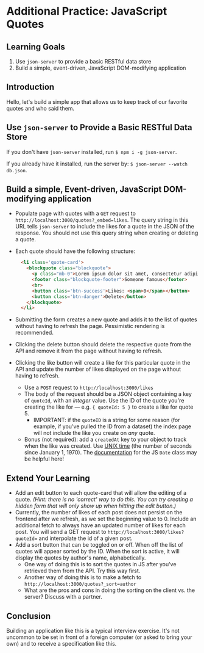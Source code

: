 # Additional Practice: JavaScript Quotes

## Learning Goals

1. Use `json-server` to provide a basic RESTful data store
2. Build a simple, event-driven, JavaScript DOM-modifying application

## Introduction

Hello, let's build a simple app that allows us to keep track of our favorite quotes and who said them.

## Use `json-server` to Provide a Basic RESTful Data Store

If you don't have `json-server` installed, run `$ npm i -g json-server`.

If you already have it installed, run the server by: `$ json-server --watch db.json`.

## Build a simple, Event-driven, JavaScript DOM-modifying application


* Populate page with quotes with a `GET` request to
  `http://localhost:3000/quotes?_embed=likes`. The query string in this URL tells 
  `json-server` to include the likes for a quote in the JSON of the response. You
  should not use this query string when creating or deleting a quote.

* Each quote should have the following structure:

  ```html
    <li class='quote-card'>
      <blockquote class="blockquote">
        <p class="mb-0">Lorem ipsum dolor sit amet, consectetur adipiscing elit. Integer posuere erat a ante.</p>
        <footer class="blockquote-footer">Someone famous</footer>
        <br>
        <button class='btn-success'>Likes: <span>0</span></button>
        <button class='btn-danger'>Delete</button>
      </blockquote>
    </li>
  ```

* Submitting the form creates a new quote and adds it to the list of quotes
  without having to refresh the page. Pessimistic rendering is recommended.

* Clicking the delete button should delete the respective quote from the
  API and remove it from the page without having to refresh.

* Clicking the like button will create a like for this particular quote in the
  API and update the number of likes displayed on the page without having to
  refresh.
  * Use a `POST` request to `http://localhost:3000/likes`
  * The body of the request should be a JSON object containing a key of
    `quoteId`, with an _integer_ value. Use the ID of the quote you're creating the like for — e.g. `{ quoteId: 5 }` to create a like for quote 5. 
    * IMPORTANT: if the `quoteID` is a string for some reason (for example, if you've pulled the ID from a dataset) the index page will not include the like you create on _any_ quote.
  * Bonus (not required): add a `createdAt` key to your object to track when
    the like was created. Use [UNIX time][] (the number of seconds since
    January 1, 1970). The  [documentation][] for the JS `Date` class may be
    helpful here!

## Extend Your Learning

* Add an edit button to each quote-card that will allow the editing of a quote. _(Hint: there is no 'correct' way to do this. You can try creating a hidden form that will only show up when hitting the edit button.)_
* Currently, the number of likes of each post does not persist on the frontend after we refresh, as we set the beginning value to 0. Include an additional fetch to always have an updated number of likes for each post. You will send a GET request to `http://localhost:3000/likes?quoteId=` and interpolate the id of a given post.
* Add a sort button that can be toggled on or off. When off the list of quotes will appear sorted by the ID. When the sort is active, it will display the quotes by author's name, alphabetically.
  * One way of doing this is to sort the quotes in JS after you've retrieved them from the API. Try this way first.
  * Another way of doing this is to make a fetch to `http://localhost:3000/quotes?_sort=author`
  * What are the pros and cons in doing the sorting on the client vs. the server? Discuss with a partner.

## Conclusion

Building an application like this is a typical interview exercise. It's not
uncommon to be set in front of a foreign computer (or asked to bring your own)
and to receive a specification like this.

[UNIX time]: https://en.wikipedia.org/wiki/Unix_time
[documentation]: https://developer.mozilla.org/en-US/docs/Web/JavaScript/Reference/Global_Objects/Date
